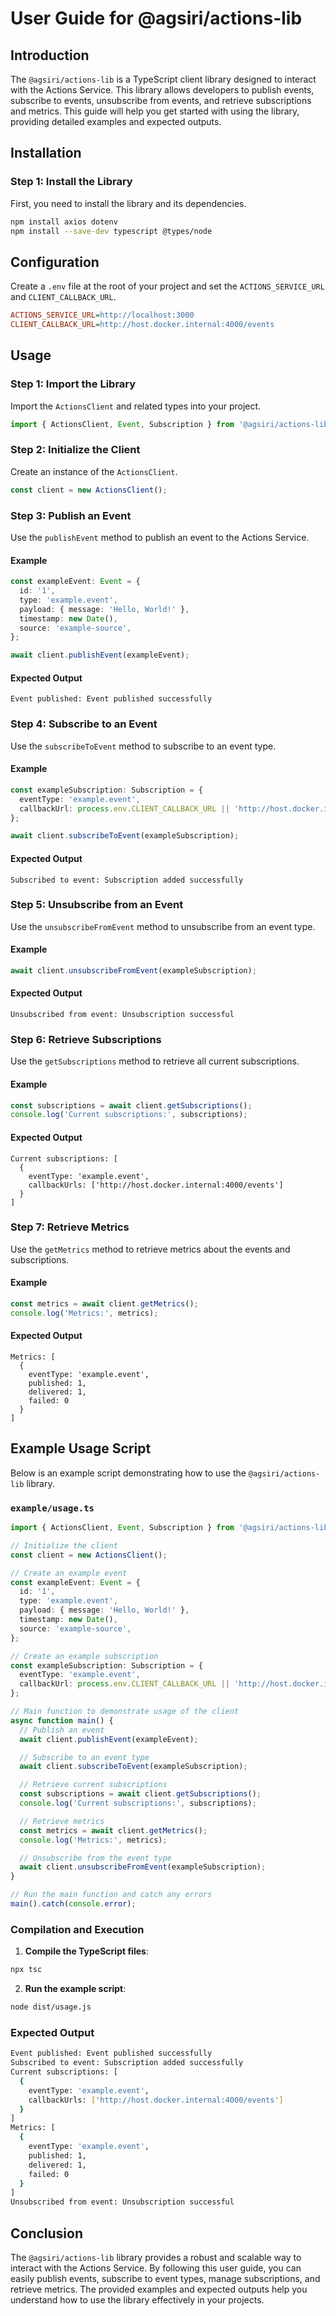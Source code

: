 # User Guide for @agsiri/actions-lib

## Introduction

The `@agsiri/actions-lib` is a TypeScript client library designed to interact with the Actions Service. This library allows developers to publish events, subscribe to events, unsubscribe from events, and retrieve subscriptions and metrics. This guide will help you get started with using the library, providing detailed examples and expected outputs.

## Installation

### Step 1: Install the Library

First, you need to install the library and its dependencies.

```sh
npm install axios dotenv
npm install --save-dev typescript @types/node
```

## Configuration

Create a `.env` file at the root of your project and set the `ACTIONS_SERVICE_URL` and `CLIENT_CALLBACK_URL`.

```ini
ACTIONS_SERVICE_URL=http://localhost:3000
CLIENT_CALLBACK_URL=http://host.docker.internal:4000/events
```

## Usage

### Step 1: Import the Library

Import the `ActionsClient` and related types into your project.

```typescript
import { ActionsClient, Event, Subscription } from '@agsiri/actions-lib';
```

### Step 2: Initialize the Client

Create an instance of the `ActionsClient`.

```typescript
const client = new ActionsClient();
```

### Step 3: Publish an Event

Use the `publishEvent` method to publish an event to the Actions Service.

#### Example

```typescript
const exampleEvent: Event = {
  id: '1',
  type: 'example.event',
  payload: { message: 'Hello, World!' },
  timestamp: new Date(),
  source: 'example-source',
};

await client.publishEvent(exampleEvent);
```

#### Expected Output

```
Event published: Event published successfully
```

### Step 4: Subscribe to an Event

Use the `subscribeToEvent` method to subscribe to an event type.

#### Example

```typescript
const exampleSubscription: Subscription = {
  eventType: 'example.event',
  callbackUrl: process.env.CLIENT_CALLBACK_URL || 'http://host.docker.internal:4000/events',
};

await client.subscribeToEvent(exampleSubscription);
```

#### Expected Output

```
Subscribed to event: Subscription added successfully
```

### Step 5: Unsubscribe from an Event

Use the `unsubscribeFromEvent` method to unsubscribe from an event type.

#### Example

```typescript
await client.unsubscribeFromEvent(exampleSubscription);
```

#### Expected Output

```
Unsubscribed from event: Unsubscription successful
```

### Step 6: Retrieve Subscriptions

Use the `getSubscriptions` method to retrieve all current subscriptions.

#### Example

```typescript
const subscriptions = await client.getSubscriptions();
console.log('Current subscriptions:', subscriptions);
```

#### Expected Output

```
Current subscriptions: [
  {
    eventType: 'example.event',
    callbackUrls: ['http://host.docker.internal:4000/events']
  }
]
```

### Step 7: Retrieve Metrics

Use the `getMetrics` method to retrieve metrics about the events and subscriptions.

#### Example

```typescript
const metrics = await client.getMetrics();
console.log('Metrics:', metrics);
```

#### Expected Output

```
Metrics: [
  {
    eventType: 'example.event',
    published: 1,
    delivered: 1,
    failed: 0
  }
]
```

## Example Usage Script

Below is an example script demonstrating how to use the `@agsiri/actions-lib` library.

### `example/usage.ts`

```typescript
import { ActionsClient, Event, Subscription } from '@agsiri/actions-lib';

// Initialize the client
const client = new ActionsClient();

// Create an example event
const exampleEvent: Event = {
  id: '1',
  type: 'example.event',
  payload: { message: 'Hello, World!' },
  timestamp: new Date(),
  source: 'example-source',
};

// Create an example subscription
const exampleSubscription: Subscription = {
  eventType: 'example.event',
  callbackUrl: process.env.CLIENT_CALLBACK_URL || 'http://host.docker.internal:4000/events',
};

// Main function to demonstrate usage of the client
async function main() {
  // Publish an event
  await client.publishEvent(exampleEvent);

  // Subscribe to an event type
  await client.subscribeToEvent(exampleSubscription);

  // Retrieve current subscriptions
  const subscriptions = await client.getSubscriptions();
  console.log('Current subscriptions:', subscriptions);

  // Retrieve metrics
  const metrics = await client.getMetrics();
  console.log('Metrics:', metrics);

  // Unsubscribe from the event type
  await client.unsubscribeFromEvent(exampleSubscription);
}

// Run the main function and catch any errors
main().catch(console.error);
```

### Compilation and Execution

1. **Compile the TypeScript files**:

```sh
npx tsc
```

2. **Run the example script**:

```sh
node dist/usage.js
```

### Expected Output

```sh
Event published: Event published successfully
Subscribed to event: Subscription added successfully
Current subscriptions: [
  {
    eventType: 'example.event',
    callbackUrls: ['http://host.docker.internal:4000/events']
  }
]
Metrics: [
  {
    eventType: 'example.event',
    published: 1,
    delivered: 1,
    failed: 0
  }
]
Unsubscribed from event: Unsubscription successful
```

## Conclusion

The `@agsiri/actions-lib` library provides a robust and scalable way to interact with the Actions Service. By following this user guide, you can easily publish events, subscribe to event types, manage subscriptions, and retrieve metrics. The provided examples and expected outputs help you understand how to use the library effectively in your projects.
